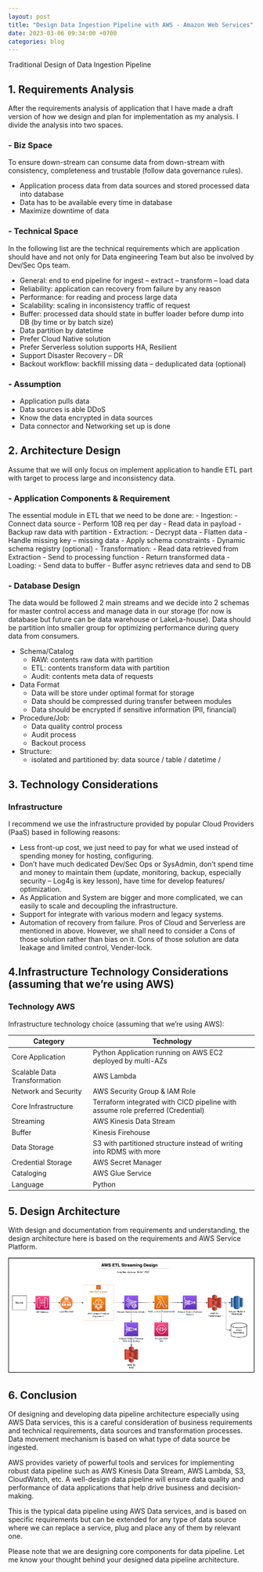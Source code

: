 ```yaml
---
layout: post
title: "Design Data Ingestion Pipeline with AWS - Amazon Web Services"
date: 2023-03-06 09:34:00 +0700
categories: blog
---
```

Traditional Design of Data Ingestion Pipeline

## 1. Requirements Analysis

After the requirements analysis of application that I have made a draft version of how we design and plan for implementation as my analysis. I divide the analysis into two spaces.

### - Biz Space

To ensure down-stream can consume data from down-stream with consistency, completeness and trustable (follow data governance rules).

- Application process data from data sources and stored processed data into database
- Data has to be available every time in database
- Maximize downtime of data

### - Technical Space

In the following list are the technical requirements which are application should have and not only for Data engineering Team but also be involved by Dev/Sec Ops team.

- General: end to end pipeline for ingest – extract – transform – load data
- Reliability: application can recovery from failure by any reason
- Performance: for reading and process large data
- Scalability: scaling in inconsistency traffic of request
- Buffer: processed data should state in buffer loader before dump into DB (by time or by batch size)
- Data partition by datetime
- Prefer Cloud Native solution
- Prefer Serverless solution supports HA, Resilient
- Support Disaster Recovery – DR
- Backout workflow: backfill missing data – deduplicated data (optional)

### - Assumption

- Application pulls data
- Data sources is able DDoS
- Know the data encrypted in data sources
- Data connector and Networking set up is done

## 2. Architecture Design

Assume that we will only focus on implement application to handle ETL part with target to process large and inconsistency data.

### - Application Components & Requirement

The essential module in ETL that we need to be done are: - Ingestion: - Connect data source - Perform 10B req per day - Read data in payload - Backup raw data with partition - Extraction: - Decrypt data - Flatten data - Handle missing key – missing data - Apply schema constraints - Dynamic schema registry (optional) - Transformation: - Read data retrieved from Extraction - Send to processing function - Return transformed data - Loading: - Send data to buffer - Buffer async retrieves data and send to DB

### - Database Design

The data would be followed 2 main streams and we decide into 2 schemas for master control access and manage data in our storage (for now is database but future can be data warehouse or LakeLa-house).
Data should be partition into smaller group for optimizing performance during query data from consumers.

- Schema/Catalog
  - RAW: contents raw data with partition
  - ETL: contents transform data with partition
  - Audit: contents meta data of requests
- Data Format
  - Data will be store under optimal format for storage
  - Data should be compressed during transfer between modules
  - Data should be encrypted if sensitive information (PII, financial)
- Procedure/Job:
  - Data quality control process
  - Audit process
  - Backout process
- Structure:
  - isolated and partitioned by: data source / table / datetime /

## 3. Technology Considerations

### Infrastructure

I recommend we use the infrastructure provided by popular Cloud Providers (PaaS) based in following reasons:

- Less front-up cost, we just need to pay for what we used instead of spending money for hosting, configuring.
- Don’t have much dedicated Dev/Sec Ops or SysAdmin, don’t spend time and money to maintain them (update, monitoring, backup, especially security – Log4g is key lesson), have time for develop features/ optimization.
- As Application and System are bigger and more complicated, we can easily to scale and decoupling the infrastructure.
- Support for integrate with various modern and legacy systems.
- Automation of recovery from failure.
Pros of Cloud and Serverless are mentioned in above. However, we shall need to consider a Cons of those solution rather than bias on it. Cons of those solution are data leakage and limited control, Vender-lock.

## 4.Infrastructure Technology Considerations (assuming that we’re using AWS)

### Technology AWS

Infrastructure technology choice (assuming that we’re using AWS):

|Category|Technology|
|---------|---------|
|Core Application|Python Application running on AWS EC2 deployed by multi-AZs
|Scalable Data Transformation| AWS Lambda|
|Network and Security|AWS Security Group & IAM Role|
|Core Infrastructure|Terraform integrated with CICD pipeline with assume role preferred (Credential)|
|Streaming|AWS Kinesis Data Stream|
|Buffer|Kinesis Firehouse|
|Data Storage|S3 with partitioned structure instead of writing into RDMS with more |benefits: <br>- HA <br>- Scalability <br>- Compress/Encrypted <br>- Integration with multiple Query Engine Services
|Credential Storage|AWS Secret Manager|
|Cataloging|AWS Glue Service|
|Language|Python|

## 5. Design Architecture

With design and documentation from requirements and understanding, the design architecture here is based on the requirements and AWS Service Platform.

![alt text](/images/post/desing-data-pipeline/aws-design.png "AWS Data Pipeline Architecture")

## 6. Conclusion

Of designing and developing data pipeline architecture especially using AWS Data services, this is a careful consideration of business requirements and technical requirements, data sources and transformation processes. Data movement mechanism is based on what type of data source be ingested.

AWS provides variety of powerful tools and services for implementing robust data pipeline such as AWS Kinesis Data Stream, AWS Lambda, S3, CloudWatch, etc. A well-design data pipeline will ensure data quality and performance of data applications that help drive business and decision-making.

This is the typical data pipeline using AWS Data services, and is based on specific requirements but can be extended for any type of data source where we can replace a service, plug and place any of them by relevant one.

Please note that we are designing core components for data pipeline. Let me know your thought behind your designed data pipeline architecture.
